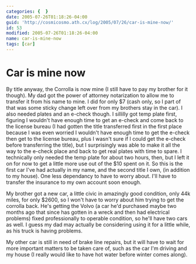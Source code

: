 ```yaml
---
categories: {  }
date: 2005-07-26T01:18:26-04:00
guid: 'http://cosmicosmo.ath.cx/log/2005/07/26/car-is-mine-now/'
id: 53
modified: 2005-07-26T01:18:26-04:00
name: car-is-mine-now
tags: [car]
---
```


Car is mine now
===============

By title anyway, the Corrolla is now mine (I still have to pay my brother for it though).  My dad got the power of attorney notarization to allow me to transfer it from his name to mine.  I did for only $7 (cash only, so I part of that was some sticky change left over from my brothers stay in the car).  I also needed plates and an e-check though.  I sillilly got temp plate first, figuring I wouldn't have enough time to get an e-check and come back to the license bureau (I had gotten the title transferred first in the first place because I was even worried I wouldn't have enough time to get the e-check then get to the license bureau, plus I wasn't sure if I could get the e-check before transferring the title), but I surprisingly was able to make it all the way to the e-check place and back to get real plates with time to spare.  I technically only needed the temp plate for about two hours, then, but I left it on for now to get a little more use out of the $10 spent on it.  So this is the first car I've had actually in my name, and the second title I own,  (in addition to my house).  One less dependancy to have to worry about.  I'll have to transfer the insurance to my own account soon enough.

My brother got a new car, a little civic in amazingly good  condition, only 44k miles, for only $2600, so I won't have to worry about him trying to get the corrolla back.  He's getting the Volvo (a car he'd purchased maybe two months ago that since has gotten in a wreck and then had electrical problems) fixed professionally to operable condition, so he'll have two cars as well.  I guess my dad may actually be considering using it for a little while, as his truck is having problems.

My other car is still in need of brake line repairs, but it will have to wait for more important matters to be taken care of, such as the car I'm driving and my house (I really would like to have hot water before winter comes along).
